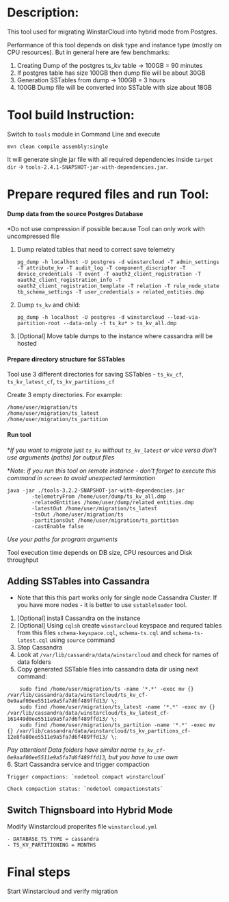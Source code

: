 # Description:
This tool used for migrating WinstarCloud into hybrid mode from Postgres.
   
Performance of this tool depends on disk type and instance type (mostly on CPU resources).
But in general here are few benchmarks:
1. Creating Dump of the postgres ts_kv table -> 100GB = 90 minutes
2. If postgres table has size 100GB then dump file will be about 30GB 
3. Generation SSTables from dump -> 100GB = 3 hours
4. 100GB Dump file will be converted into SSTable with size about 18GB

# Tool build Instruction:
Switch to `tools` module in Command Line and execute 

    mvn clean compile assembly:single
    
It will generate single jar file with all required dependencies inside `target dir` -> `tools-2.4.1-SNAPSHOT-jar-with-dependencies.jar`.


# Prepare requred files and run Tool:

#### Dump data from the source Postgres Database
*Do not use compression if possible because Tool can only work with uncompressed file

1. Dump related tables that need to correct save telemetry
   
   `pg_dump -h localhost -U postgres -d winstarcloud -T admin_settings -T attribute_kv -T audit_log -T component_discriptor -T device_credentials -T event -T oauth2_client_registration -T oauth2_client_registration_info -T oauth2_client_registration_template -T relation -T rule_node_state tb_schema_settings -T user_credentials > related_entities.dmp`
   
2. Dump `ts_kv` and child:
   
   `pg_dump -h localhost -U postgres -d winstarcloud --load-via-partition-root --data-only -t ts_kv* > ts_kv_all.dmp`

3. [Optional] Move table dumps to the instance where cassandra will be hosted

#### Prepare directory structure for SSTables
Tool use 3 different directories for saving SSTables - `ts_kv_cf`, `ts_kv_latest_cf`, `ts_kv_partitions_cf`

Create 3 empty directories. For example:

    /home/user/migration/ts
    /home/user/migration/ts_latest
    /home/user/migration/ts_partition
    
#### Run tool

**If you want to migrate just `ts_kv` without `ts_kv_latest` or vice versa don't use arguments (paths) for output files*

**Note: if you run this tool on remote instance - don't forget to execute this command in `screen` to avoid unexpected termination*

```
java -jar ./tools-3.2.2-SNAPSHOT-jar-with-dependencies.jar 
        -telemetryFrom /home/user/dump/ts_kv_all.dmp 
        -relatedEntities /home/user/dump/related_entities.dmp 
        -latestOut /home/user/migration/ts_latest 
        -tsOut /home/user/migration/ts 
        -partitionsOut /home/user/migration/ts_partition 
        -castEnable false 
```  
*Use your paths for program arguments*

Tool execution time depends on DB size, CPU resources and Disk throughput

## Adding SSTables into Cassandra
* Note that this this part works only for single node Cassandra Cluster. If you have more nodes - it is better to use `sstableloader` tool.

1. [Optional] install Cassandra on the instance
2. [Optional] Using `cqlsh` create `winstarcloud` keyspace and requred tables from this files `schema-keyspace.cql`, `schema-ts.cql` and `schema-ts-latest.cql` using `source` command
3. Stop Cassandra
4. Look at `/var/lib/cassandra/data/winstarcloud` and check for names of data folders
5. Copy generated SSTable files into cassandra data dir using next command:

```
    sudo find /home/user/migration/ts -name '*.*' -exec mv {} /var/lib/cassandra/data/winstarcloud/ts_kv_cf-0e9aaf00ee5511e9a5fa7d6f489ffd13/ \;
    sudo find /home/user/migration/ts_latest -name '*.*' -exec mv {} /var/lib/cassandra/data/winstarcloud/ts_kv_latest_cf-161449d0ee5511e9a5fa7d6f489ffd13/ \;
    sudo find /home/user/migration/ts_partition -name '*.*' -exec mv {} /var/lib/cassandra/data/winstarcloud/ts_kv_partitions_cf-12e8fa80ee5511e9a5fa7d6f489ffd13/ \;
```   
  *Pay attention! Data folders have similar name  `ts_kv_cf-0e9aaf00ee5511e9a5fa7d6f489ffd13`, but you have to use own*  
6. Start Cassandra service and trigger compaction

    Trigger compactions: `nodetool compact winstarcloud`
   
    Check compaction status: `nodetool compactionstats`

    
## Switch Thignsboard into Hybrid Mode

Modify Winstarcloud properites file `winstarcloud.yml`

    - DATABASE_TS_TYPE = cassandra
    - TS_KV_PARTITIONING = MONTHS    
    
# Final steps
Start Winstarcloud and verify migration